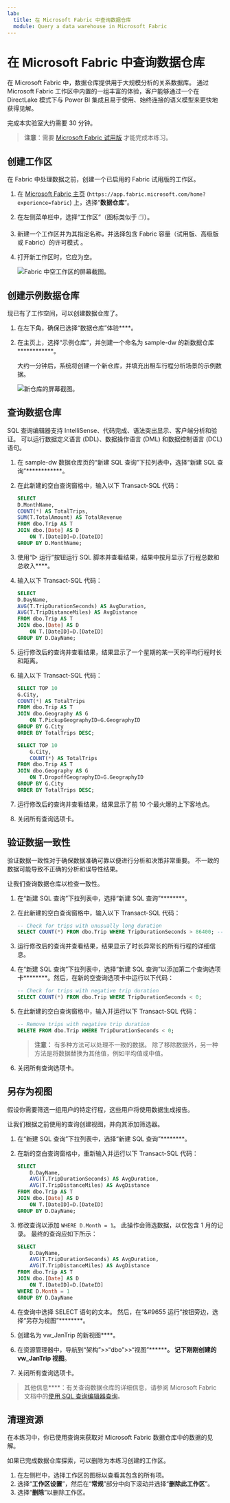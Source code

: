 ```yaml
---
lab:
  title: 在 Microsoft Fabric 中查询数据仓库
  module: Query a data warehouse in Microsoft Fabric
---
```


# 在 Microsoft Fabric 中查询数据仓库

在 Microsoft Fabric 中，数据仓库提供用于大规模分析的关系数据库。 通过 Microsoft Fabric 工作区中内置的一组丰富的体验，客户能够通过一个在 DirectLake 模式下与 Power BI 集成且易于使用、始终连接的语义模型来更快地获得见解。 

完成本实验室大约需要 30 分钟。

> **注意**：需要 [Microsoft Fabric 试用版](https://learn.microsoft.com/fabric/get-started/fabric-trial) 才能完成本练习。

## 创建工作区

在 Fabric 中处理数据之前，创建一个已启用的 Fabric 试用版的工作区。

1. 在 [Microsoft Fabric 主页](https://app.fabric.microsoft.com/home?experience=fabric) (`https://app.fabric.microsoft.com/home?experience=fabric`) 上，选择“**数据仓库**”。
1. 在左侧菜单栏中，选择“工作区”（图标类似于 &#128455;）。
1. 新建一个工作区并为其指定名称，并选择包含 Fabric 容量（试用版、高级版或 Fabric）的许可模式  。
1. 打开新工作区时，它应为空。

    ![Fabric 中空工作区的屏幕截图。](./Images/new-workspace.png)

## 创建示例数据仓库

现已有了工作空间，可以创建数据仓库了。

1. 在左下角，确保已选择“数据仓库”体验****。
1. 在主页上，选择“示例仓库”，并创建一个命名为 sample-dw 的新数据仓库************。

    大约一分钟后，系统将创建一个新仓库，并填充出租车行程分析场景的示例数据。

    ![新仓库的屏幕截图。](./Images/sample-data-warehouse.png)

## 查询数据仓库

SQL 查询编辑器支持 IntelliSense、代码完成、语法突出显示、客户端分析和验证。 可以运行数据定义语言 (DDL)、数据操作语言 (DML) 和数据控制语言 (DCL) 语句。

1. 在 sample-dw 数据仓库页的“新建 SQL 查询”下拉列表中，选择“新建 SQL 查询”************。

1. 在此新建的空白查询窗格中，输入以下 Transact-SQL 代码：

    ```sql
    SELECT 
    D.MonthName, 
    COUNT(*) AS TotalTrips, 
    SUM(T.TotalAmount) AS TotalRevenue 
    FROM dbo.Trip AS T
    JOIN dbo.[Date] AS D
        ON T.[DateID]=D.[DateID]
    GROUP BY D.MonthName;
    ```

1. 使用“&#9655; 运行”按钮运行 SQL 脚本并查看结果，结果中按月显示了行程总数和总收入****。

1. 输入以下 Transact-SQL 代码：

    ```sql
   SELECT 
    D.DayName, 
    AVG(T.TripDurationSeconds) AS AvgDuration, 
    AVG(T.TripDistanceMiles) AS AvgDistance 
    FROM dbo.Trip AS T
    JOIN dbo.[Date] AS D
        ON T.[DateID]=D.[DateID]
    GROUP BY D.DayName;
    ```

1. 运行修改后的查询并查看结果，结果显示了一个星期的某一天的平均行程时长和距离。

1. 输入以下 Transact-SQL 代码：

    ```sql
    SELECT TOP 10 
    G.City, 
    COUNT(*) AS TotalTrips 
    FROM dbo.Trip AS T
    JOIN dbo.Geography AS G
        ON T.PickupGeographyID=G.GeographyID
    GROUP BY G.City
    ORDER BY TotalTrips DESC;
    
    SELECT TOP 10 
        G.City, 
        COUNT(*) AS TotalTrips 
    FROM dbo.Trip AS T
    JOIN dbo.Geography AS G
        ON T.DropoffGeographyID=G.GeographyID
    GROUP BY G.City
    ORDER BY TotalTrips DESC;
    ```

1. 运行修改后的查询并查看结果，结果显示了前 10 个最火爆的上下客地点。

1. 关闭所有查询选项卡。

## 验证数据一致性

验证数据一致性对于确保数据准确可靠以便进行分析和决策非常重要。 不一致的数据可能导致不正确的分析和误导性结果。 

让我们查询数据仓库以检查一致性。

1. 在“新建 SQL 查询”下拉列表中，选择“新建 SQL 查询”********。

1. 在此新建的空白查询窗格中，输入以下 Transact-SQL 代码：

    ```sql
    -- Check for trips with unusually long duration
    SELECT COUNT(*) FROM dbo.Trip WHERE TripDurationSeconds > 86400; -- 24 hours
    ```

1. 运行修改后的查询并查看结果，结果显示了时长异常长的所有行程的详细信息。

1. 在“新建 SQL 查询”下拉列表中，选择“新建 SQL 查询”以添加第二个查询选项卡********。然后，在新的空查询选项卡中运行以下代码：

    ```sql
    -- Check for trips with negative trip duration
    SELECT COUNT(*) FROM dbo.Trip WHERE TripDurationSeconds < 0;
    ```

1. 在此新建的空白查询窗格中，输入并运行以下 Transact-SQL 代码：

    ```sql
    -- Remove trips with negative trip duration
    DELETE FROM dbo.Trip WHERE TripDurationSeconds < 0;
    ```

    > **注意：** 有多种方法可以处理不一致的数据。 除了移除数据外，另一种方法是将数据替换为其他值，例如平均值或中值。

1. 关闭所有查询选项卡。

## 另存为视图

假设你需要筛选一组用户的特定行程，这些用户将使用数据生成报告。

让我们根据之前使用的查询创建视图，并向其添加筛选器。

1. 在“新建 SQL 查询”下拉列表中，选择“新建 SQL 查询”********。

1. 在新的空白查询窗格中，重新输入并运行以下 Transact-SQL 代码：

    ```sql
    SELECT 
        D.DayName, 
        AVG(T.TripDurationSeconds) AS AvgDuration, 
        AVG(T.TripDistanceMiles) AS AvgDistance 
    FROM dbo.Trip AS T
    JOIN dbo.[Date] AS D
        ON T.[DateID]=D.[DateID]
    GROUP BY D.DayName;
    ```

1. 修改查询以添加 `WHERE D.Month = 1`。 此操作会筛选数据，以仅包含 1 月的记录。 最终的查询应如下所示：

    ```sql
    SELECT 
        D.DayName, 
        AVG(T.TripDurationSeconds) AS AvgDuration, 
        AVG(T.TripDistanceMiles) AS AvgDistance 
    FROM dbo.Trip AS T
    JOIN dbo.[Date] AS D
        ON T.[DateID]=D.[DateID]
    WHERE D.Month = 1
    GROUP BY D.DayName
    ```

1. 在查询中选择 SELECT 语句的文本。 然后，在“&#9655 运行”按钮旁边，选择“另存为视图”********。

1. 创建名为 vw_JanTrip 的新视图****。

1. 在资源管理器中，导航到“架构”>>“dbo”>>“视图”********。 记下刚刚创建的 vw_JanTrip 视图**。

1. 关闭所有查询选项卡。

> 其他信息****：有关查询数据仓库的详细信息，请参阅 Microsoft Fabric 文档中的[使用 SQL 查询编辑器查询](https://learn.microsoft.com/fabric/data-warehouse/sql-query-editor)。

## 清理资源

在本练习中，你已使用查询来获取对 Microsoft Fabric 数据仓库中的数据的见解。

如果已完成数据仓库探索，可以删除为本练习创建的工作区。

1. 在左侧栏中，选择工作区的图标以查看其包含的所有项。
1. 选择“**工作区设置**”，然后在“**常规**”部分中向下滚动并选择“**删除此工作区**”。
1. 选择“**删除**”以删除工作区。
